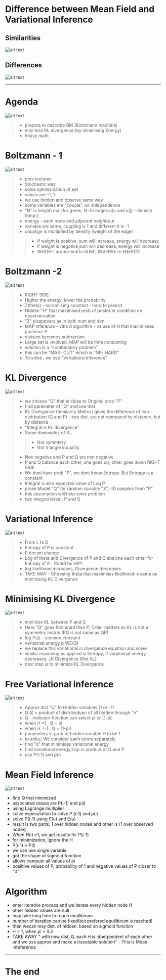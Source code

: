 # Difference between Mean Field and Variational Inference
## Similarities
![alt text](image-13.png)

## Differences
![alt text](image-14.png)

---

# Agenda
![alt text](image-15.png)

> - prepare to describe BM (Boltzmann machine)
> - minimize KL divergence (by minimising Energy)
> - heavy math

# Boltzmann - 1
![alt text](image-16.png)

> - prev lectures
> - Stochastic way
> - solve optimisization of set
> - values are -1, 1
> - we use hidden and observe same way
> - some variables are "couple". no independence
> - "N" is neighb our (for green, N=5)
>  edges u(i) and u(j) - density theta ij
> - energy - each node and adjacent neighbour
> - variable are same, coupling is 1 and different it is -1
> - couplign is multiplied by density (weight of the edge)
> > - If weight is positive, sum will increase, energy will decrease
> > - if weight is negative,sum will decrease, energy will increase 
> > - WEIGHT proportinal to SUM | INVERSE to ENERGY



# Boltzmann -2
![alt text](image-17.png)

> - RIGHT SIDE
> - Higher the energy, lower the probability
> - Z(theta) - noramlising constant - hard to predict
> - Hidden "H" that maximised prob of posterior condition on observervation
> -  "Z" disappears as in both num and den
> - MAP inference - vitruvi algorithm - values of H that maximisees posterior P
> - division becomes subtraction
> - Large set is involved. MAP will be time consuming
> - solution is a "combinatory problem"
> - this can be "MAX- CUT" which is "NP- HARD"
> - To solve , we use "Variational Inference"

# KL Divergence
![alt text](image-18.png)

> - we choose "Q" that is close to Original prob "P"
> - find parameter of "Q" and use that
> - KL Divergence (Similarity Metrcs) gives the difference of two distrbution (Q and P) - two dist. are not compared by distance, but by distance
> - "Integral is KL divergence"
> - Some downsides of KL 
> > - Not symmtery
> > - Not triangle inquality
> - Non negative and P and Q are non negative
> - P and Q balance each other, one goes up, other goes down
> RIGHT SIDE
> - We dont have prob "P", we dont know Entropy. But Entropy is a constant
> - Integral is also expected value of Log P
> - prose Model "Q" for random vairable "X", IID samples from "P"
> - this assumption will help solve problem
> - two integral tersm, P and Q


# Variational Inference
![alt text](image-19.png)

> - From L to D
> - Entropy of P is constant 
> - P doesnt change
> - Log of theta and Divergence of P and Q abalcne each other for Entropy of P . Noted by H(P)
> - log likelihood increases, Divergence decreases
> - TAKE WAY - Choosing theta that maximises likelihood is same as minimising KL Divergence

# Minimising KL Divergence
![alt text](image-20.png)

> - minimise KL between P and Q
> - Here "Q" goes first anad then P, Order matters as KL is not a symmetric matrix (PQ is not same as QP)
> - log P(x) - unnwon constant
> - variaional energy p WE(Q) 
> - we replace this variational in divergence equation and solve 
> - similar reasoning as applied is Entropy, if variational energy decreases, LK Divergence (Not KL)
> - next step is to minimize KL Divergence

# Free Variational inference
![alt text](image-21.png)

> - Approx dist "Q" to Hidden variables (1 or -1)
> - Q (i) = product of distribiutuon of all hidden through "n"
> - Q - indicator function
> can select pi or (1-pi)
> - when H =1 , Q = pi
> - when H =-1 , Q = (1-pi)
> - parameters is prob of hidden variable H to be 1.
> - to solve, We consider each terms separately
> - find "q" that minimises variational energy
> - find variational energy,E(q) is product of Q and P
> - use P(i-1) and p(i)

# Mean Field Inference
![alt text](image-22.png)

- find Q that minimized
- associated values are P(i-1) and p(i)
- using Lagrange multiplier
- solve expecatation to solve P (i-1) and p(i)
- solve P(i-1) using P(u) and E(u)
- result is two parts. 1 over hidden nodes and other is (1 over observed nodes)
- When H(i) =1, we get results for P(i-1)
- for minimization, ignore the H
- P(i-1) = P(i)
- we can use single variable
- got the shape of sigmoid function
- allows compute all values of pi
- posiitive values of P, probability of 1 and negative values of P closer to "0"

# Algorithm
- enter iterative process and we iterate every hidden node H
- other hidden values are null
- may take long time to reach equilibirum
- number of iteration can be fixed(but prefered equilibirum is reached)
- then wecan may dist. of hidden. based on sigmoid function
- H = 1, when pi > 0.5
- TAKE AWAY " with new dist, Q..each H is idnetpendent of each other and we use approx and make a tracatable solution" - This is Mean Inteference

---
# The end